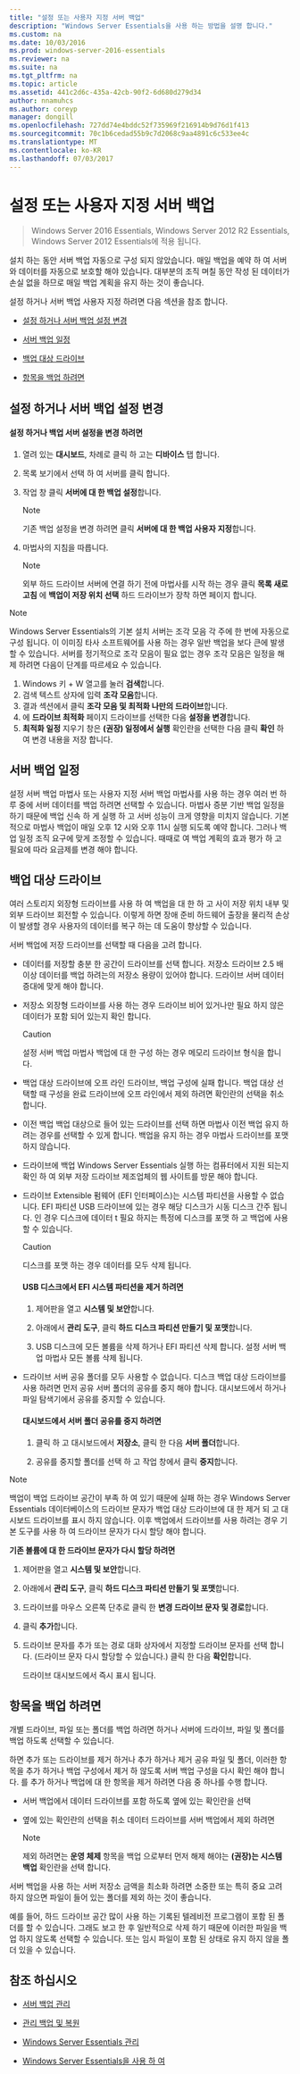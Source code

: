 ```yaml
---
title: "설정 또는 사용자 지정 서버 백업"
description: "Windows Server Essentials을 사용 하는 방법을 설명 합니다."
ms.custom: na
ms.date: 10/03/2016
ms.prod: windows-server-2016-essentials
ms.reviewer: na
ms.suite: na
ms.tgt_pltfrm: na
ms.topic: article
ms.assetid: 441c2d6c-435a-42cb-90f2-6d680d279d34
author: nnamuhcs
ms.author: coreyp
manager: dongill
ms.openlocfilehash: 727dd74e4bddc52f735969f216914b9d76d1f413
ms.sourcegitcommit: 70c1b6cedad55b9c7d2068c9aa4891c6c533ee4c
ms.translationtype: MT
ms.contentlocale: ko-KR
ms.lasthandoff: 07/03/2017
---
```

# <a name="set-up-or-customize-server-backup"></a>설정 또는 사용자 지정 서버 백업

>Windows Server 2016 Essentials, Windows Server 2012 R2 Essentials, Windows Server 2012 Essentials에 적용 됩니다.
  
 설치 하는 동안 서버 백업 자동으로 구성 되지 않았습니다. 매일 백업을 예약 하 여 서버와 데이터를 자동으로 보호할 해야 있습니다. 대부분의 조직 며칠 동안 작성 된 데이터가 손실 없을 하므로 매일 백업 계획을 유지 하는 것이 좋습니다.  
  
 설정 하거나 서버 백업 사용자 지정 하려면 다음 섹션을 참조 합니다.  
  
-   [설정 하거나 서버 백업 설정 변경](Set-up-or-customize-server-backup.md#BKMK_1)  
  
-   [서버 백업 일정](Set-up-or-customize-server-backup.md#BKMK_2)  
  
-   [백업 대상 드라이브](Set-up-or-customize-server-backup.md#BKMK_Target)  
  
-   [항목을 백업 하려면](Set-up-or-customize-server-backup.md#BKMK_4)  
  
##  <a name="BKMK_1"></a>설정 하거나 서버 백업 설정 변경  
  
#### <a name="to-set-up-or-change-server-backup-settings"></a>설정 하거나 백업 서버 설정을 변경 하려면  
  
1.  열려 있는 **대시보드**, 차례로 클릭 하 고는 **디바이스** 탭 합니다.  
  
2.  목록 보기에서 선택 하 여 서버를 클릭 합니다.  
  
3.  작업 창 클릭 **서버에 대 한 백업 설정**합니다.  
  
    > [!NOTE]
    >  기존 백업 설정을 변경 하려면 클릭 **서버에 대 한 백업 사용자 지정**합니다.  
  
4.  마법사의 지침을 따릅니다.  
  
    > [!NOTE]
    >  외부 하드 드라이브 서버에 연결 하기 전에 마법사를 시작 하는 경우 클릭 **목록 새로 고침** 에 **백업이 저장 위치 선택** 하드 드라이브가 장착 하면 페이지 합니다.  
  
> [!NOTE]
>  Windows Server Essentials의 기본 설치 서버는 조각 모음 각 주에 한 번에 자동으로 구성 됩니다. 이 이미징 타사 소프트웨어를 사용 하는 경우 일반 백업을 보다 큰에 발생할 수 있습니다. 서버를 정기적으로 조각 모음이 필요 없는 경우 조각 모음은 일정을 해제 하려면 다음이 단계를 따르세요 수 있습니다.  
>   
>  1.  Windows 키 + W 열고를 눌러 **검색**합니다.  
> 2.  검색 텍스트 상자에 입력 **조각 모음**합니다.  
> 3.  결과 섹션에서 클릭 **조각 모음 및 최적화 나만의 드라이브**합니다.  
> 4.  에 **드라이브 최적화** 페이지 드라이브를 선택한 다음 **설정을 변경**합니다.  
> 5.  **최적화 일정** 지우기 창은 **(권장) 일정에서 실행** 확인란을 선택한 다음 클릭 **확인** 하 여 변경 내용을 저장 합니다.  
  
##  <a name="BKMK_2"></a>서버 백업 일정  
 설정 서버 백업 마법사 또는 사용자 지정 서버 백업 마법사를 사용 하는 경우 여러 번 하루 중에 서버 데이터를 백업 하려면 선택할 수 있습니다. 마법사 증분 기반 백업 일정을 하기 때문에 백업 신속 하 게 실행 하 고 서버 성능이 크게 영향을 미치지 않습니다. 기본적으로 마법사 백업이 매일 오후 12 시와 오후 11시 실행 되도록 예약 합니다. 그러나 백업 일정 조직 요구에 맞게 조정할 수 있습니다. 때때로 여 백업 계획의 효과 평가 하 고 필요에 따라 요금제를 변경 해야 합니다.  
  
##  <a name="BKMK_Target"></a>백업 대상 드라이브  
 여러 스토리지 외장형 드라이브를 사용 하 여 백업을 대 한 하 고 사이 저장 위치 내부 및 외부 드라이브 회전할 수 있습니다. 이렇게 하면 장애 준비 하드웨어 출장을 물리적 손상이 발생할 경우 사용자의 데이터를 복구 하는 데 도움이 향상할 수 있습니다.  
  
 서버 백업에 저장 드라이브를 선택할 때 다음을 고려 합니다.  
  
-   데이터를 저장할 충분 한 공간이 드라이브를 선택 합니다. 저장소 드라이브 2.5 배 이상 데이터를 백업 하려는의 저장소 용량이 있어야 합니다. 드라이브 서버 데이터 증대에 맞게 해야 합니다.  
  
-   저장소 외장형 드라이브를 사용 하는 경우 드라이브 비어 있거나만 필요 하지 않은 데이터가 포함 되어 있는지 확인 합니다.  
  
    > [!CAUTION]
    >  설정 서버 백업 마법사 백업에 대 한 구성 하는 경우 메모리 드라이브 형식을 합니다.  
  
-   백업 대상 드라이브에 오프 라인 드라이브, 백업 구성에 실패 합니다. 백업 대상 선택할 때 구성을 완료 드라이브에 오프 라인에서 제외 하려면 확인란의 선택을 취소 합니다.  
  
-   이전 백업 백업 대상으로 들어 있는 드라이브를 선택 하면 마법사 이전 백업 유지 하려는 경우를 선택할 수 있게 합니다. 백업을 유지 하는 경우 마법사 드라이브를 포맷 하지 않습니다.  
  
-   드라이브에 백업 Windows Server Essentials 실행 하는 컴퓨터에서 지원 되는지 확인 하 여 외부 저장 드라이브 제조업체의 웹 사이트를 방문 해야 합니다.  
  
-   드라이브 Extensible 펌웨어 (EFI 인터페이스)는 시스템 파티션을 사용할 수 없습니다. EFI 파티션 USB 드라이브에 있는 경우 해당 디스크가 시동 디스크 간주 됩니다. 인 경우 디스크에 데이터 t 필요 하지는 특정에 디스크를 포맷 하 고 백업에 사용할 수 있습니다.  
  
    > [!CAUTION]
    >  디스크를 포맷 하는 경우 데이터를 모두 삭제 됩니다.  
  
    #### <a name="to-remove-an-efi-system-partition-from-a-usb-disk"></a>USB 디스크에서 EFI 시스템 파티션을 제거 하려면  
  
    1.  제어판을 열고 **시스템 및 보안**합니다.  
  
    2.  아래에서 **관리 도구**, 클릭 **하드 디스크 파티션 만들기 및 포맷**합니다.  
  
    3.  USB 디스크에 모든 볼륨을 삭제 하거나 EFI 파티션 삭제 합니다. 설정 서버 백업 마법사 모든 볼륨 삭제 됩니다.  
  
-   드라이브 서버 공유 폴더를 모두 사용할 수 없습니다. 디스크 백업 대상 드라이브를 사용 하려면 먼저 공유 서버 폴더의 공유를 중지 해야 합니다. 대시보드에서 하거나 파일 탐색기에서 공유를 중지할 수 있습니다.  
  
    #### <a name="to-stop-sharing-on-a-server-folder-from-the-dashboard"></a>대시보드에서 서버 폴더 공유를 중지 하려면  
  
    1.  클릭 하 고 대시보드에서 **저장소**, 클릭 한 다음 **서버 폴더**합니다.  
  
    2.  공유를 중지할 폴더를 선택 하 고 작업 창에서 클릭 **중지**합니다.  
  
> [!NOTE]
>  백업이 백업 드라이브 공간이 부족 하 여 있기 때문에 실패 하는 경우 Windows Server Essentials 데이터베이스의 드라이브 문자가 백업 대상 드라이브에 대 한 제거 되 고 대시보드 드라이브를 표시 하지 않습니다. 이후 백업에서 드라이브를 사용 하려는 경우 기본 도구를 사용 하 여 드라이브 문자가 다시 할당 해야 합니다.  
>   
>  **기존 볼륨에 대 한 드라이브 문자가 다시 할당 하려면**  
>   
>  1.  제어판을 열고 **시스템 및 보안**합니다.  
> 2.  아래에서 **관리 도구**, 클릭 **하드 디스크 파티션 만들기 및 포맷**합니다.  
> 3.  드라이브를 마우스 오른쪽 단추로 클릭 한 **변경 드라이브 문자 및 경로**합니다.  
> 4.  클릭 **추가**합니다.  
> 5.  드라이브 문자를 추가 또는 경로 대화 상자에서 지정할 드라이브 문자를 선택 합니다. (드라이브 문자 다시 할당할 수 있습니다.) 클릭 한 다음 **확인**합니다.  
>   
>      드라이브 대시보드에서 즉시 표시 됩니다.  
  
##  <a name="BKMK_4"></a>항목을 백업 하려면  
 개별 드라이브, 파일 또는 폴더를 백업 하려면 하거나 서버에 드라이브, 파일 및 폴더를 백업 하도록 선택할 수 있습니다.  
  
 하면 추가 또는 드라이브를 제거 하거나 추가 하거나 제거 공유 파일 및 폴더, 이러한 항목을 추가 하거나 백업 구성에서 제거 하 않도록 서버 백업 구성을 다시 확인 해야 합니다. 를 추가 하거나 백업에 대 한 항목을 제거 하려면 다음 중 하나를 수행 합니다.  
  
-   서버 백업에서 데이터 드라이브를 포함 하도록 옆에 있는 확인란을 선택  
  
-   옆에 있는 확인란의 선택을 취소 데이터 드라이브를 서버 백업에서 제외 하려면  
  
    > [!NOTE]
    >  제외 하려면는 **운영 체제** 항목을 백업 으로부터 먼저 해제 해야는 **(권장)는 시스템 백업** 확인란을 선택 합니다.  
  
 서버 백업을 사용 하는 서버 저장소 금액을 최소화 하려면 소중한 또는 특히 중요 고려 하지 않으면 파일이 들어 있는 폴더를 제외 하는 것이 좋습니다.  
  
 예를 들어, 하드 드라이브 공간 많이 사용 하는 기록된 텔레비전 프로그램이 포함 된 폴더를 할 수 있습니다. 그래도 보고 한 후 일반적으로 삭제 하기 때문에 이러한 파일을 백업 하지 않도록 선택할 수 있습니다. 또는 임시 파일이 포함 된 상태로 유지 하지 않을 폴더 있을 수 있습니다.  
  
## <a name="see-also"></a>참조 하십시오  
  
-   [서버 백업 관리](Manage-Server-Backup-in-Windows-Server-Essentials.md)  
  
-   [관리 백업 및 복원](Manage-Backup-and-Restore-in-Windows-Server-Essentials.md)  
  
-   [Windows Server Essentials 관리](Manage-Windows-Server-Essentials.md)  
  
-   [Windows Server Essentials을 사용 하 여](../use/Use-Windows-Server-Essentials.md)
